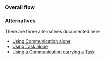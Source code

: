 ### Overall flow


### Alternatives

There are three alternatives documented here

* [Using Communication alone](communication.html)
* [Using Task alone](task.html)
* [Using a Communication carrying a Task](communicated-task.html)

